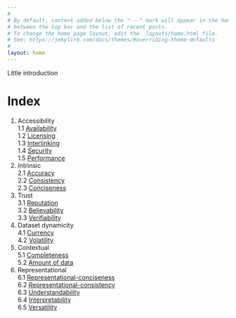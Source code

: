 ```yaml
---
#
# By default, content added below the "---" mark will appear in the home page
# between the top bar and the list of recent posts.
# To change the home page layout, edit the _layouts/home.html file.
# See: https://jekyllrb.com/docs/themes/#overriding-theme-defaults
#
layout: home
---
```

Little introduction

# Index
1. Accessibility  
    1.1 [Availability](./quality_dimensions/availability)  
    1.2 [Licensing](./quality_dimensions/licensing)  
    1.3 [Interlinking](./quality_dimensions/interlinking)  
    1.4 [Security](./quality_dimensions/security)  
    1.5 [Performance](./quality_dimensions/performance)
2. Intrinsic  
    2.1 [Accuracy](./quality_dimensions/accuracy)  
    2.2 [Consistency](./quality_dimensions/consistency)  
    2.3 [Conciseness](./quality_dimensions/conciseness)
3. Trust  
    3.1 [Reputation](./quality_dimensions/reputation)  
    3.2 [Believability](./quality_dimensions/believability)  
    3.3 [Verifiability](./quality_dimensions/verifiability)  
4. Dataset dynamicity  
    4.1 [Currency](./quality_dimensions/currency)  
    4.2 [Volatility](./quality_dimensions/volatility)  
5. Contextual  
    5.1 [Completeness](./quality_dimensions/completeness)  
    5.2 [Amount of data](./quality_dimensions/amount_of_data)
6. Representational  
    6.1 [Representational-conciseness](./quality_dimensions/representational_conciseness)  
    6.2 [Representational-consistency](./quality_dimensions/representational_consistency)  
    6.3 [Understandability](./quality_dimensions/understandability)  
    6.4 [Interpretability](./quality_dimensions/interpretability)  
    6.5 [Versatility](./quality_dimensions/versatility)  